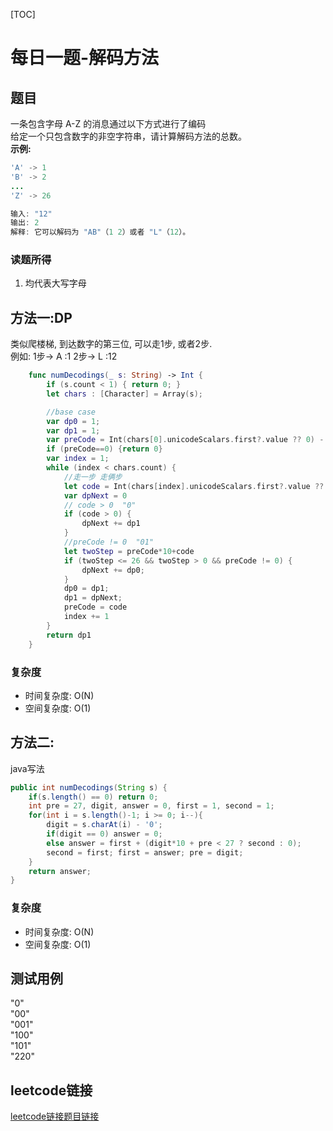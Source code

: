 [TOC]

# 每日一题-解码方法

## 题目
一条包含字母 A-Z 的消息通过以下方式进行了编码  
给定一个只包含数字的非空字符串，请计算解码方法的总数。  
**示例:**  
```java
'A' -> 1
'B' -> 2
...
'Z' -> 26

输入: "12"
输出: 2
解释: 它可以解码为 "AB"（1 2）或者 "L"（12）。
```

### 读题所得
1. 均代表大写字母  

## 方法一:DP
类似爬楼梯, 到达数字的第三位, 可以走1步, 或者2步.    
例如: 1步-> A :1    2步-> L :12  
```swift
    func numDecodings(_ s: String) -> Int {
        if (s.count < 1) { return 0; }
        let chars : [Character] = Array(s);

        //base case
        var dp0 = 1;
        var dp1 = 1;
        var preCode = Int(chars[0].unicodeScalars.first?.value ?? 0) - 48
        if (preCode==0) {return 0}
        var index = 1;
        while (index < chars.count) {
            //走一步 走俩步
            let code = Int(chars[index].unicodeScalars.first?.value ?? 0) - 48;
            var dpNext = 0
            // code > 0  "0"
            if (code > 0) {
                dpNext += dp1
            }
            //preCode != 0  "01"
            let twoStep = preCode*10+code
            if (twoStep <= 26 && twoStep > 0 && preCode != 0) {
                dpNext += dp0;
            }
            dp0 = dp1;
            dp1 = dpNext;
            preCode = code
            index += 1
        }
        return dp1
    }
```
### 复杂度
* 时间复杂度: O(N)
* 空间复杂度: O(1)

## 方法二: 
java写法
```java
public int numDecodings(String s) {
    if(s.length() == 0) return 0;
    int pre = 27, digit, answer = 0, first = 1, second = 1;
    for(int i = s.length()-1; i >= 0; i--){
        digit = s.charAt(i) - '0';
        if(digit == 0) answer = 0;
        else answer = first + (digit*10 + pre < 27 ? second : 0);
        second = first; first = answer; pre = digit;
    }
    return answer;
}
```
### 复杂度
* 时间复杂度: O(N)
* 空间复杂度: O(1)

## 测试用例
"0"  
"00"  
"001"  
"100"  
"101"  
"220"  

## leetcode链接
[leetcode链接题目链接](https://leetcode-cn.com/problems//)  